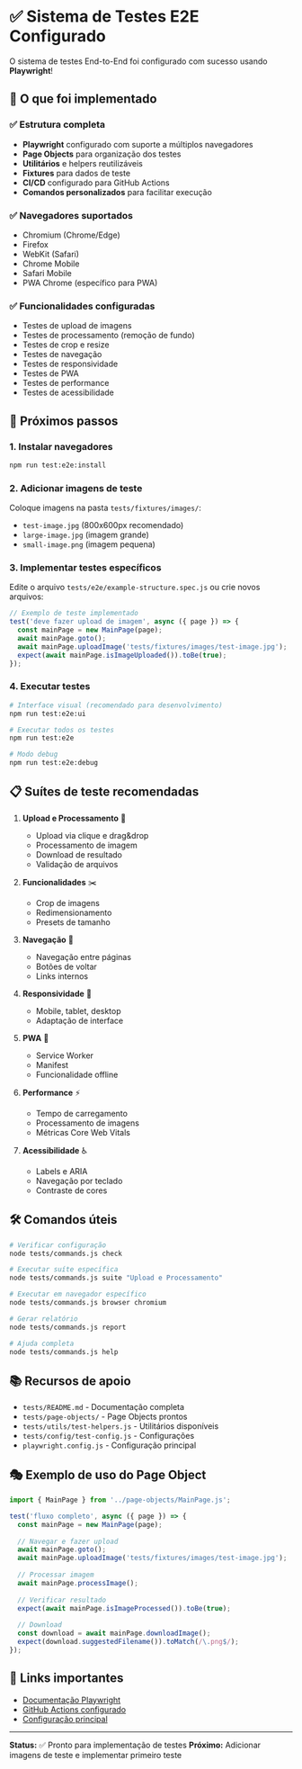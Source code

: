 # ✅ Sistema de Testes E2E Configurado

O sistema de testes End-to-End foi configurado com sucesso usando **Playwright**! 

## 🎯 O que foi implementado

### ✅ Estrutura completa
- **Playwright** configurado com suporte a múltiplos navegadores
- **Page Objects** para organização dos testes
- **Utilitários** e helpers reutilizáveis
- **Fixtures** para dados de teste
- **CI/CD** configurado para GitHub Actions
- **Comandos personalizados** para facilitar execução

### ✅ Navegadores suportados
- Chromium (Chrome/Edge)
- Firefox
- WebKit (Safari)
- Chrome Mobile
- Safari Mobile
- PWA Chrome (específico para PWA)

### ✅ Funcionalidades configuradas
- Testes de upload de imagens
- Testes de processamento (remoção de fundo)
- Testes de crop e resize
- Testes de navegação
- Testes de responsividade
- Testes de PWA
- Testes de performance
- Testes de acessibilidade

## 🚀 Próximos passos

### 1. Instalar navegadores
```bash
npm run test:e2e:install
```

### 2. Adicionar imagens de teste
Coloque imagens na pasta `tests/fixtures/images/`:
- `test-image.jpg` (800x600px recomendado)
- `large-image.jpg` (imagem grande)
- `small-image.png` (imagem pequena)

### 3. Implementar testes específicos
Edite o arquivo `tests/e2e/example-structure.spec.js` ou crie novos arquivos:

```javascript
// Exemplo de teste implementado
test('deve fazer upload de imagem', async ({ page }) => {
  const mainPage = new MainPage(page);
  await mainPage.goto();
  await mainPage.uploadImage('tests/fixtures/images/test-image.jpg');
  expect(await mainPage.isImageUploaded()).toBe(true);
});
```

### 4. Executar testes
```bash
# Interface visual (recomendado para desenvolvimento)
npm run test:e2e:ui

# Executar todos os testes
npm run test:e2e

# Modo debug
npm run test:e2e:debug
```

## 📋 Suítes de teste recomendadas

1. **Upload e Processamento** 🔄
   - Upload via clique e drag&drop
   - Processamento de imagem
   - Download de resultado
   - Validação de arquivos

2. **Funcionalidades** ✂️
   - Crop de imagens
   - Redimensionamento
   - Presets de tamanho

3. **Navegação** 🧭
   - Navegação entre páginas
   - Botões de voltar
   - Links internos

4. **Responsividade** 📱
   - Mobile, tablet, desktop
   - Adaptação de interface

5. **PWA** 🚀
   - Service Worker
   - Manifest
   - Funcionalidade offline

6. **Performance** ⚡
   - Tempo de carregamento
   - Processamento de imagens
   - Métricas Core Web Vitals

7. **Acessibilidade** ♿
   - Labels e ARIA
   - Navegação por teclado
   - Contraste de cores

## 🛠️ Comandos úteis

```bash
# Verificar configuração
node tests/commands.js check

# Executar suíte específica
node tests/commands.js suite "Upload e Processamento"

# Executar em navegador específico
node tests/commands.js browser chromium

# Gerar relatório
node tests/commands.js report

# Ajuda completa
node tests/commands.js help
```

## 📚 Recursos de apoio

- `tests/README.md` - Documentação completa
- `tests/page-objects/` - Page Objects prontos
- `tests/utils/test-helpers.js` - Utilitários disponíveis
- `tests/config/test-config.js` - Configurações
- `playwright.config.js` - Configuração principal

## 🎭 Exemplo de uso do Page Object

```javascript
import { MainPage } from '../page-objects/MainPage.js';

test('fluxo completo', async ({ page }) => {
  const mainPage = new MainPage(page);
  
  // Navegar e fazer upload
  await mainPage.goto();
  await mainPage.uploadImage('tests/fixtures/images/test-image.jpg');
  
  // Processar imagem
  await mainPage.processImage();
  
  // Verificar resultado
  expect(await mainPage.isImageProcessed()).toBe(true);
  
  // Download
  const download = await mainPage.downloadImage();
  expect(download.suggestedFilename()).toMatch(/\.png$/);
});
```

## 🔗 Links importantes

- [Documentação Playwright](https://playwright.dev/)
- [GitHub Actions configurado](.github/workflows/e2e-tests.yml)
- [Configuração principal](playwright.config.js)

---

**Status:** ✅ Pronto para implementação de testes
**Próximo:** Adicionar imagens de teste e implementar primeiro teste
